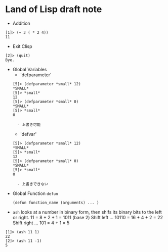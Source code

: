 # Land of Lisp draft note

- Addition
```clisp
[1]> (+ 3 ( * 2 4))
11
```

- Exit Clisp
```clisp
[2]> (quit)
Bye.
```
- Global Variables
    - 'defparameter'
    ```clisp
    [5]> (defparameter *small* 12)
    *SMALL*
    [5]> *small*
    12
    [5]> (defparameter *small* 0)
    *SMALL*
    [5]> *small*
    0
    ```
        - 上書き可能
    - 'defvar'
    ```clisp
    [5]> (defparameter *small* 12)
    *SMALL*
    [5]> *small*
    12
    [5]> (defparameter *small* 0)
    *SMALL*
    [5]> *small*
    0
    ```
        - 上書きできない
- Global Function `defun`
    ```
    (defun function_name (arguments) ... )
    ```
- `ash`
looks at a number in binary form, then shifs its binary bits to the left or right.
11 = 8 + 2 + 1 = 1011 (base 2)
Shift left ... 10110 = 16 + 4 + 2 = 22
Shift right ... 101 = 4 + 1 = 5
```
[1]> (ash 11 1)
22
[2]> (ash 11 -1)
5
```
